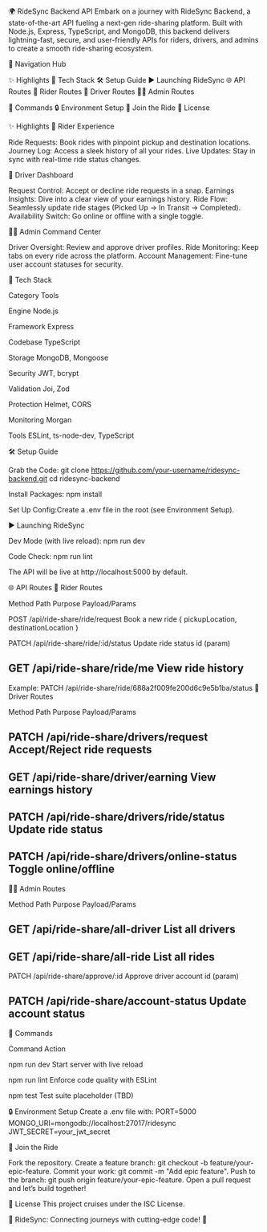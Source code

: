 🌍 RideSync Backend API
Embark on a journey with RideSync Backend, a state-of-the-art API fueling a next-gen ride-sharing platform. Built with Node.js, Express, TypeScript, and MongoDB, this backend delivers lightning-fast, secure, and user-friendly APIs for riders, drivers, and admins to create a smooth ride-sharing ecosystem.

  
  
  
  



🚀 Navigation Hub

✨ Highlights
🔧 Tech Stack
🛠️ Setup Guide
▶️ Launching RideSync
🌐 API Routes
🚴 Rider Routes
🚖 Driver Routes
🧑‍💼 Admin Routes


📜 Commands
🔒 Environment Setup
🤝 Join the Ride
📄 License


✨ Highlights
🚴 Rider Experience

Ride Requests: Book rides with pinpoint pickup and destination locations.
Journey Log: Access a sleek history of all your rides.
Live Updates: Stay in sync with real-time ride status changes.

🚖 Driver Dashboard

Request Control: Accept or decline ride requests in a snap.
Earnings Insights: Dive into a clear view of your earnings history.
Ride Flow: Seamlessly update ride stages (Picked Up → In Transit → Completed).
Availability Switch: Go online or offline with a single toggle.

🧑‍💼 Admin Command Center

Driver Oversight: Review and approve driver profiles.
Ride Monitoring: Keep tabs on every ride across the platform.
Account Management: Fine-tune user account statuses for security.


🔧 Tech Stack



Category
Tools



Engine
Node.js


Framework
Express


Codebase
TypeScript


Storage
MongoDB, Mongoose


Security
JWT, bcrypt


Validation
Joi, Zod


Protection
Helmet, CORS


Monitoring
Morgan


Tools
ESLint, ts-node-dev, TypeScript



🛠️ Setup Guide

Grab the Code:
git clone https://github.com/your-username/ridesync-backend.git
cd ridesync-backend


Install Packages:
npm install


Set Up Config:Create a .env file in the root (see Environment Setup).



▶️ Launching RideSync

Dev Mode (with live reload):
npm run dev


Code Check:
npm run lint



The API will be live at http://localhost:5000 by default.

🌐 API Routes
🚴 Rider Routes



Method
Path
Purpose
Payload/Params



POST
/api/ride-share/ride/request
Book a new ride
{ pickupLocation, destinationLocation }


PATCH
/api/ride-share/ride/:id/status
Update ride status
id (param)


GET
/api/ride-share/ride/me
View ride history
-


Example: PATCH /api/ride-share/ride/688a2f009fe200d6c9e5b1ba/status
🚖 Driver Routes



Method
Path
Purpose
Payload/Params



PATCH
/api/ride-share/drivers/request
Accept/Reject ride requests
-


GET
/api/ride-share/driver/earning
View earnings history
-


PATCH
/api/ride-share/drivers/ride/status
Update ride status
-


PATCH
/api/ride-share/drivers/online-status
Toggle online/offline
-


🧑‍💼 Admin Routes



Method
Path
Purpose
Payload/Params



GET
/api/ride-share/all-driver
List all drivers
-


GET
/api/ride-share/all-ride
List all rides
-


PATCH
/api/ride-share/approve/:id
Approve driver account
id (param)


PATCH
/api/ride-share/account-status
Update account status
-



📜 Commands



Command
Action



npm run dev
Start server with live reload


npm run lint
Enforce code quality with ESLint


npm test
Test suite placeholder (TBD)



🔒 Environment Setup
Create a .env file with:
PORT=5000
MONGO_URI=mongodb://localhost:27017/ridesync
JWT_SECRET=your_jwt_secret


🤝 Join the Ride

Fork the repository.
Create a feature branch: git checkout -b feature/your-epic-feature.
Commit your work: git commit -m "Add epic feature".
Push to the branch: git push origin feature/your-epic-feature.
Open a pull request and let’s build together!


📄 License
This project cruises under the ISC License.


  🌟 RideSync: Connecting journeys with cutting-edge code! 🚀
